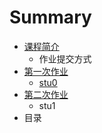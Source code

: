# Summary

* [课程简介](README.md)
   * 作业提交方式
* [第一次作业](第一次作业/README.md)
   * [stu0](第一次作业/stu0.md)
* [第二次作业](第二次作业/README.md)
   * stu1
* 目录

